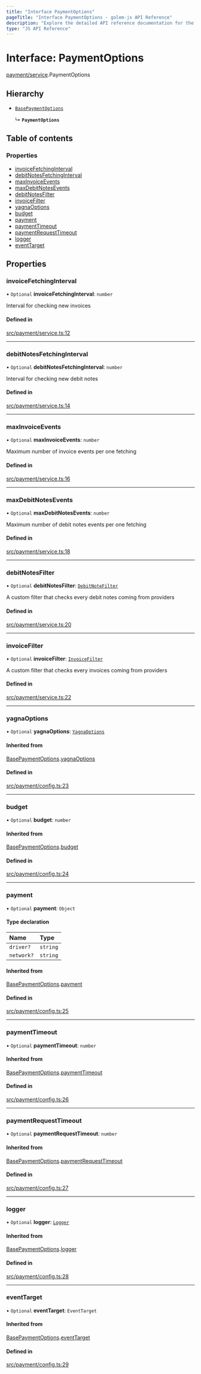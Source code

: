```yaml
---
title: "Interface PaymentOptions"
pageTitle: "Interface PaymentOptions - golem-js API Reference"
description: "Explore the detailed API reference documentation for the Interface PaymentOptions within the golem-js SDK for the Golem Network."
type: "JS API Reference"
---
```

# Interface: PaymentOptions

[payment/service](../modules/payment_service).PaymentOptions

## Hierarchy

- [`BasePaymentOptions`](payment_config.BasePaymentOptions)

  ↳ **`PaymentOptions`**

## Table of contents

### Properties

- [invoiceFetchingInterval](payment_service.PaymentOptions#invoicefetchinginterval)
- [debitNotesFetchingInterval](payment_service.PaymentOptions#debitnotesfetchinginterval)
- [maxInvoiceEvents](payment_service.PaymentOptions#maxinvoiceevents)
- [maxDebitNotesEvents](payment_service.PaymentOptions#maxdebitnotesevents)
- [debitNotesFilter](payment_service.PaymentOptions#debitnotesfilter)
- [invoiceFilter](payment_service.PaymentOptions#invoicefilter)
- [yagnaOptions](payment_service.PaymentOptions#yagnaoptions)
- [budget](payment_service.PaymentOptions#budget)
- [payment](payment_service.PaymentOptions#payment)
- [paymentTimeout](payment_service.PaymentOptions#paymenttimeout)
- [paymentRequestTimeout](payment_service.PaymentOptions#paymentrequesttimeout)
- [logger](payment_service.PaymentOptions#logger)
- [eventTarget](payment_service.PaymentOptions#eventtarget)

## Properties

### invoiceFetchingInterval

• `Optional` **invoiceFetchingInterval**: `number`

Interval for checking new invoices

#### Defined in

[src/payment/service.ts:12](https://github.com/golemfactory/golem-js/blob/9c218b4/src/payment/service.ts#L12)

___

### debitNotesFetchingInterval

• `Optional` **debitNotesFetchingInterval**: `number`

Interval for checking new debit notes

#### Defined in

[src/payment/service.ts:14](https://github.com/golemfactory/golem-js/blob/9c218b4/src/payment/service.ts#L14)

___

### maxInvoiceEvents

• `Optional` **maxInvoiceEvents**: `number`

Maximum number of invoice events per one fetching

#### Defined in

[src/payment/service.ts:16](https://github.com/golemfactory/golem-js/blob/9c218b4/src/payment/service.ts#L16)

___

### maxDebitNotesEvents

• `Optional` **maxDebitNotesEvents**: `number`

Maximum number of debit notes events per one fetching

#### Defined in

[src/payment/service.ts:18](https://github.com/golemfactory/golem-js/blob/9c218b4/src/payment/service.ts#L18)

___

### debitNotesFilter

• `Optional` **debitNotesFilter**: [`DebitNoteFilter`](../modules/payment_service#debitnotefilter)

A custom filter that checks every debit notes coming from providers

#### Defined in

[src/payment/service.ts:20](https://github.com/golemfactory/golem-js/blob/9c218b4/src/payment/service.ts#L20)

___

### invoiceFilter

• `Optional` **invoiceFilter**: [`InvoiceFilter`](../modules/payment_service#invoicefilter)

A custom filter that checks every invoices coming from providers

#### Defined in

[src/payment/service.ts:22](https://github.com/golemfactory/golem-js/blob/9c218b4/src/payment/service.ts#L22)

___

### yagnaOptions

• `Optional` **yagnaOptions**: [`YagnaOptions`](../modules/executor_executor#yagnaoptions)

#### Inherited from

[BasePaymentOptions](payment_config.BasePaymentOptions).[yagnaOptions](payment_config.BasePaymentOptions#yagnaoptions)

#### Defined in

[src/payment/config.ts:23](https://github.com/golemfactory/golem-js/blob/9c218b4/src/payment/config.ts#L23)

___

### budget

• `Optional` **budget**: `number`

#### Inherited from

[BasePaymentOptions](payment_config.BasePaymentOptions).[budget](payment_config.BasePaymentOptions#budget)

#### Defined in

[src/payment/config.ts:24](https://github.com/golemfactory/golem-js/blob/9c218b4/src/payment/config.ts#L24)

___

### payment

• `Optional` **payment**: `Object`

#### Type declaration

| Name | Type |
| :------ | :------ |
| `driver?` | `string` |
| `network?` | `string` |

#### Inherited from

[BasePaymentOptions](payment_config.BasePaymentOptions).[payment](payment_config.BasePaymentOptions#payment)

#### Defined in

[src/payment/config.ts:25](https://github.com/golemfactory/golem-js/blob/9c218b4/src/payment/config.ts#L25)

___

### paymentTimeout

• `Optional` **paymentTimeout**: `number`

#### Inherited from

[BasePaymentOptions](payment_config.BasePaymentOptions).[paymentTimeout](payment_config.BasePaymentOptions#paymenttimeout)

#### Defined in

[src/payment/config.ts:26](https://github.com/golemfactory/golem-js/blob/9c218b4/src/payment/config.ts#L26)

___

### paymentRequestTimeout

• `Optional` **paymentRequestTimeout**: `number`

#### Inherited from

[BasePaymentOptions](payment_config.BasePaymentOptions).[paymentRequestTimeout](payment_config.BasePaymentOptions#paymentrequesttimeout)

#### Defined in

[src/payment/config.ts:27](https://github.com/golemfactory/golem-js/blob/9c218b4/src/payment/config.ts#L27)

___

### logger

• `Optional` **logger**: [`Logger`](utils_logger_logger.Logger)

#### Inherited from

[BasePaymentOptions](payment_config.BasePaymentOptions).[logger](payment_config.BasePaymentOptions#logger)

#### Defined in

[src/payment/config.ts:28](https://github.com/golemfactory/golem-js/blob/9c218b4/src/payment/config.ts#L28)

___

### eventTarget

• `Optional` **eventTarget**: `EventTarget`

#### Inherited from

[BasePaymentOptions](payment_config.BasePaymentOptions).[eventTarget](payment_config.BasePaymentOptions#eventtarget)

#### Defined in

[src/payment/config.ts:29](https://github.com/golemfactory/golem-js/blob/9c218b4/src/payment/config.ts#L29)
